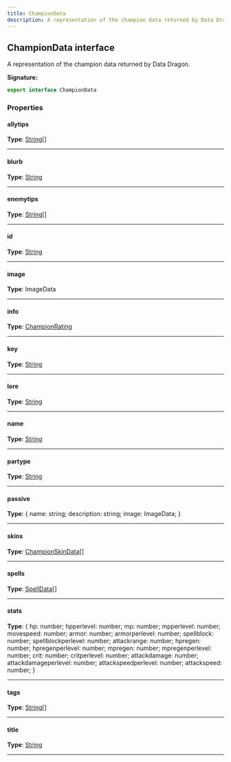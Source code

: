 ```yaml
---
title: ChampionData
description: A representation of the champion data returned by Data Dragon.
---
```


## ChampionData interface

A representation of the champion data returned by Data Dragon.

**Signature:**

```ts
export interface ChampionData 
```

### Properties

#### allytips



**Type**: [String](https://developer.mozilla.org/en-US/docs/Web/JavaScript/Reference/Global_Objects/String)[]

---

#### blurb



**Type**: [String](https://developer.mozilla.org/en-US/docs/Web/JavaScript/Reference/Global_Objects/String)

---

#### enemytips



**Type**: [String](https://developer.mozilla.org/en-US/docs/Web/JavaScript/Reference/Global_Objects/String)[]

---

#### id



**Type**: [String](https://developer.mozilla.org/en-US/docs/Web/JavaScript/Reference/Global_Objects/String)

---

#### image



**Type**: ImageData

---

#### info



**Type**: [ChampionRating](/api/interfaces/championrating)

---

#### key



**Type**: [String](https://developer.mozilla.org/en-US/docs/Web/JavaScript/Reference/Global_Objects/String)

---

#### lore



**Type**: [String](https://developer.mozilla.org/en-US/docs/Web/JavaScript/Reference/Global_Objects/String)

---

#### name



**Type**: [String](https://developer.mozilla.org/en-US/docs/Web/JavaScript/Reference/Global_Objects/String)

---

#### partype



**Type**: [String](https://developer.mozilla.org/en-US/docs/Web/JavaScript/Reference/Global_Objects/String)

---

#### passive



**Type**: {         name: string;         description: string;         image: ImageData;     }

---

#### skins



**Type**: [ChampionSkinData](/api/interfaces/championskindata)[]

---

#### spells



**Type**: [SpellData](/api/interfaces/spelldata)[]

---

#### stats



**Type**: {         hp: number;         hpperlevel: number;         mp: number;         mpperlevel: number;         movespeed: number;         armor: number;         armorperlevel: number;         spellblock: number;         spellblockperlevel: number;         attackrange: number;         hpregen: number;         hpregenperlevel: number;         mpregen: number;         mpregenperlevel: number;         crit: number;         critperlevel: number;         attackdamage: number;         attackdamageperlevel: number;         attackspeedperlevel: number;         attackspeed: number;     }

---

#### tags



**Type**: [String](https://developer.mozilla.org/en-US/docs/Web/JavaScript/Reference/Global_Objects/String)[]

---

#### title



**Type**: [String](https://developer.mozilla.org/en-US/docs/Web/JavaScript/Reference/Global_Objects/String)

---

